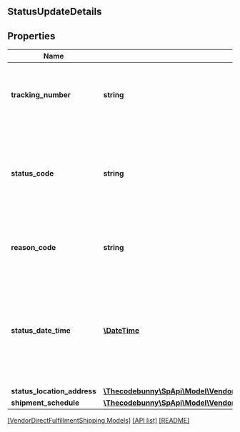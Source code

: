 ## StatusUpdateDetails

## Properties

Name | Type | Description | Notes
------------ | ------------- | ------------- | -------------
**tracking_number** | **string** | This is required to be provided for every package and should match with the trackingNumber sent for the shipment confirmation. |
**status_code** | **string** | Indicates the shipment status code of the package that provides transportation information for Amazon tracking systems and ultimately for the final customer. |
**reason_code** | **string** | Provides a reason code for the status of the package that will provide additional information about the transportation status. |
**status_date_time** | [**\DateTime**](\DateTime.md) | The date and time when the shipment status was updated. This field is expected to be in ISO-8601 date/time format, with UTC time zone or UTC offset. For example, 2020-07-16T23:00:00Z or 2020-07-16T23:00:00+01:00. |
**status_location_address** | [**\Thecodebunny\SpApi\Model\VendorDirectFulfillmentShipping\Address**](Address.md) |  |
**shipment_schedule** | [**\Thecodebunny\SpApi\Model\VendorDirectFulfillmentShipping\StatusUpdateDetailsShipmentSchedule**](StatusUpdateDetailsShipmentSchedule.md) |  | [optional]

[[VendorDirectFulfillmentShipping Models]](../) [[API list]](../../Api) [[README]](../../../README.md)
